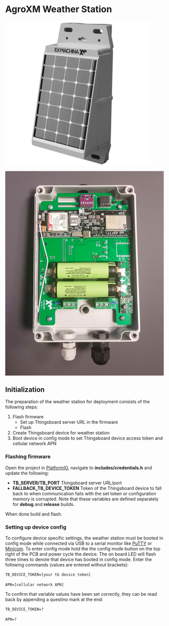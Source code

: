 # AgroXM Weather Station

![Weather Station](./assets/render1.png)

![Weather Station](./assets/pcb.png)

## Initialization
The preparation of the weather station for deployment consists of the following steps:
1. Flash firmware
    * Set up Thingsboard server URL in the firmware
    * Flash
2. Create Thingsboard device for weather station
3. Boot device in config mode to set Thingsboard device access token and cellular network APN

### Flashing firmware
Open the project in [PlatformIO](https://platformio.org), navigate to **includes/credentials.h** and update the following:

* **TB_SERVER/TB_PORT** Thingsboard server URL/port
* **FALLBACK_TB_DEVICE_TOKEN** Token of the Thingsboard device to fall back to when communication fails with the set token or configuration memory is corrupted.
Note that these variables are defined separately for **debug** and **release** builds.

When done build and flash.

### Setting up device config
To configure device specific settings, the weather station must be booted in config mode while connected via USB to a serial monitor like [PuTTY](https://www.putty.org) or [Minicom](https://www.putty.org). To enter config mode hold the the config mode button on the top right of the PCB and power cycle the device. The on board LED will flash three times to denote that device has booted in config mode.
Enter the following commands (values are entered without brackets):

    TB_DEVICE_TOKEN=[your tb device token]

    APN=[cellular network APN]

To confirm that variable values have been set correctly, they can be read back by appending a questino mark at the end:

    TB_DEVICE_TOKEN=?

    APN=?

